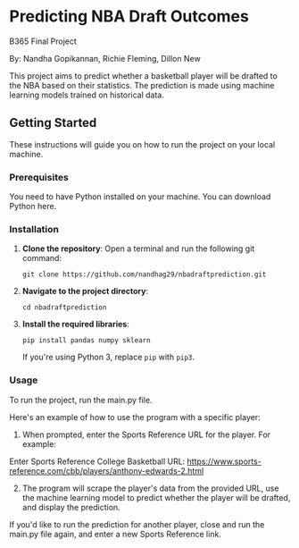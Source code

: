 # Predicting NBA Draft Outcomes

B365 Final Project

By: Nandha Gopikannan, Richie Fleming, Dillon New

This project aims to predict whether a basketball player will be drafted to the NBA based on their statistics. The prediction is made using machine learning models trained on historical data.

## Getting Started

These instructions will guide you on how to run the project on your local machine.

### Prerequisites

You need to have Python installed on your machine. You can download Python here.

### Installation

1. **Clone the repository**:
   Open a terminal and run the following git command:

   ```
   git clone https://github.com/nandhag29/nbadraftprediction.git
   ```

2. **Navigate to the project directory**:

   ```
   cd nbadraftprediction
   ```

3. **Install the required libraries**:
   ```
   pip install pandas numpy sklearn
   ```
   If you're using Python 3, replace `pip` with `pip3`.

### Usage

To run the project, run the main.py file.

Here's an example of how to use the program with a specific player:

1. When prompted, enter the Sports Reference URL for the player. For example:

Enter Sports Reference College Basketball URL: https://www.sports-reference.com/cbb/players/anthony-edwards-2.html

2. The program will scrape the player's data from the provided URL, use the machine learning model to predict whether the player will be drafted, and display the prediction.

If you'd like to run the prediction for another player, close and run the main.py file again, and enter a new Sports Reference link.
